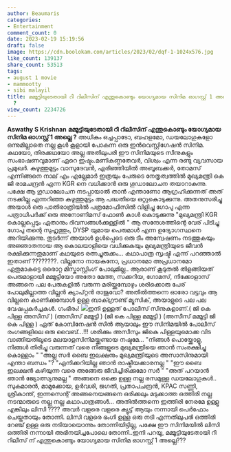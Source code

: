 ```yaml
---
author: Beaumaris
categories:
- Entertainment
comment_count: 0
date: 2023-02-19 15:19:56
draft: false
image: https://cdn.boolokam.com/articles/2023/02/dqf-1-1024x576.jpg
like_count: 139137
share_count: 53513
tags:
- august 1 movie
- mammootty
- sibi malayil
title: മമ്മൂട്ടിയുടേതായി റീ റിലീസിന് എന്തുകൊണ്ടും യോഗ്യമായ സിനിമ ഓഗസ്റ്റ് 1 അല്ലെ
  ?
view_count: 2234726
---
```


**Aswathy S Krishnan** **മമ്മൂട്ടിയുടേതായി റീ റിലീസിന് എന്തുകൊണ്ടും യോഗ്യമായ സിനിമ ഓഗസ്റ്റ് 1 അല്ലെ ?** അധികം ഒച്ചപ്പാടോ, ബഹളമോ, ഡയലോഗുകളോ ഒന്നുമില്ലാതെ നല്ല കൂൾ കൂളായി പോകുന്ന ഒരു ഇൻവെസ്റ്റിഗേഷൻ സിനിമ. കഥയോ, തിരക്കഥയോ അല്ല അതിലുപരി ഈ സിനിമയുടെ സീനുകളും സംഭാഷണവുമാണ് ഏറെ ഇഷ്ടം.മണികണ്ഠതേവർ, വിശ്വം എന്ന രണ്ടു വ്യവസായ പ്രമുഖർ. കഴുത്തുമുട്ടം വാസുദേവൻ, എരിഞ്ഞിയിൽ അബൂബക്കർ, തോമസ് എന്നിങ്ങനെ നാല് എം എല്ലേമാർ ഇത്രയും പേരുടെ നേതൃത്വത്തിൽ മുഖ്യമന്ത്രി കെ ജി രാമചന്ദ്രൻ എന്ന KGR നെ വധിക്കാൻ ഒരു ഗൂഡാലോചന തയാറാകുന്നു. പക്ഷേ ആ ഗൂഡാലോചന നടപ്പായാൽ താൻ എന്താണോ ആഗ്രഹിക്കുന്നത് അത് നടക്കില്ല എന്നറിഞ്ഞ കഴുത്തുമുട്ടം ആ പദ്ധതിയെ ഒറ്റുകൊടുക്കുന്നു. അതനുസരിച്ചു അയാൾ ഒരു പാതിരാത്രിയിൽ പത്രമോഫീസിൽ വിളിച്ചു ഗോപു എന്ന പത്രാധിപർക്ക് ഒരു അനോണിമസ് ഫോൺ കാൾ കൊടുക്കുന്നു "മുഖ്യമന്ത്രി KGR കൊല്ലപ്പെടും ഏതാനും ദിവസങ്ങൾക്കുള്ളിൽ " ആ സന്ദേശത്തിന്റെ വേര് പിടിച്ചു ഗോപു തന്റെ സുഹൃത്തും, DYSP യുമായ പെരുമാൾ എന്ന ഉദ്യോഗസ്ഥനെ അറിയിക്കുന്നു. തുടർന്ന് അയാൾ ഉൾപ്പെടെ ഒരു ടീം അന്വേഷണം നടത്തുകയും അജ്ഞാതനായ ആ കൊലയാളിയെ വധിക്കുകയും മുഖ്യമന്ത്രിയുടെ ജീവൻ രക്ഷിക്കുന്നതുമാണ് കഥയുടെ രത്നച്ചുരുക്കം... കഥാപാത്ര സൃഷ്ടി എന്ന് പറഞ്ഞാൽ ഇതാണ് ????????. വില്ലനോ നായകനോ, പ്രധാനമോ അപ്രധാനമോ ഏതുമാകട്ടെ ഒരൊറ്റ മിസ്കാസ്റ്റിംഗ് പോലുമില്ല.. ആരാണ് കൂടുതൽ തിളങ്ങിയത് പെരുമാളായി മമ്മൂട്ടിയോ അതോ മേത്ത, സക്കറിയ, ഗോമസ്, നിക്കോളാസ് അങ്ങനെ പല പേരുകളിൽ വരുന്ന മരിയ്ക്കുമ്പോഴും ശരിക്കൊരു പേര് പോലുമില്ലാത്ത വില്ലൻ ക്യാപ്റ്റൻ രാജുവോ? അതിൽത്തന്നെ ഓരോ വട്ടവും ആ വില്ലനെ കാണിക്കുമ്പോൾ ഉള്ള ബാക്ഗ്രൗണ്ട് മ്യൂസിക്, അയാളുടെ പല പല വേഷപ്പകർച്ചകൾ. ഗംഭീരം! ![](https://cdn.boolokam.com/articles/2023/02/dqf-1-1024x576.jpg)ഇനി ഉള്ളത് പോലീസ് സീനുകളാണ്.( ജി കെ പിള്ള അസീസ് ) (അസീസ് മമ്മൂട്ടി ) (ജി കെ പിള്ള മമ്മൂട്ടി ) (അസീസ് മമ്മൂട്ടി ജി കെ പിള്ള ) ഏത് കോമ്പിനേഷൻ സീൻ ആയാലും ഈ സിനിമയിൽ പോലീസ് രംഗങ്ങളിലെ ഒരു വൈബ്...!!! ശരിക്കും അസീസും ജികെ പിള്ളയുമൊക്ക വിട വാങ്ങിയതിലൂടെ മലയാളസിനിമയ്ക്കുണ്ടായ നഷ്ടമേ... "നിങ്ങൾ പൊയ്ക്കോളൂ, നിങ്ങൾ തിരിച്ചു വരുന്നത് വരെ നിങ്ങളുടെ മുഖ്യമന്ത്രിയെ ഞാൻ സംരക്ഷിച്ചു കൊള്ളാം " "അല്ല സർ ബൈ ഇലക്ഷനും മുഖ്യമന്ത്രിയുടെ അസാസിനുമായി എന്താ ബന്ധം "? "എനിക്കറിയില്ല ഞാൻ രാഷ്ട്രീയക്കാരനല്ല " "ഈ ബൈ ഇലക്ഷൻ കഴിയുന്ന വരെ അങ്ങേരു ജീവിച്ചിരിക്കുമോ സർ " "അത് പറയാൻ ഞാൻ ജ്യോത്സ്യനുമല്ല " അങ്ങനെ ഒക്കെ ഉള്ള നല്ല രസമുള്ള ഡയലോഗുകൾ.. സുകുമാരൻ, മാമുക്കോയ, ഉർവശി, ജഗതി, പ്രതാപചന്ദ്രൻ, KPAC സണ്ണി, ശ്രീകാന്ത്, ഇന്നസെന്റ് അങ്ങനെയങ്ങനെ ഒരിക്കലും മടുക്കാത്ത ഒത്തിരി നല്ല നടന്മാരുടെ നല്ല നല്ല കഥാപാത്രങ്ങൾ... അതിൽത്തന്നെ ഇത്തിരി നേരമേ ഉള്ളൂ എങ്കിലും ലിസി ???? അവർ വളരെ വളരെ ക്യൂട്ട് ആയും നന്നായി പെർഫോം ചെയ്തതായും തോന്നി. ലിസി വളരെ ഭംഗി ഉള്ള ഒരു നടി എന്നതിലുപരി ഒത്തിരി റേഞ്ച് ഉള്ള ഒരു നടിയായൊന്നും തോന്നിയിട്ടില്ല, പക്ഷേ ഈ സിനിമയിൽ ലിസി ഒത്തിരി നന്നായി അഭിനയിച്ചപോലെ തോന്നി..ഇനി പറയൂ, മമ്മൂട്ടിയുടേതായി റീ റിലീസ് ന് എന്തുകൊണ്ടും യോഗ്യമായ സിനിമ ഓഗസ്റ്റ് 1 അല്ലെ???